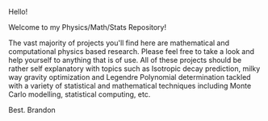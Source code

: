 Hello! 

Welcome to my Physics/Math/Stats Repository! 

The vast majority of projects you'll find here are mathematical and computational physics based research. Please feel free to take a look and help yourself to anything that is of use. All of these projects should be rather self explanatory with topics such as Isotropic decay prediction, milky way gravity optimization and Legendre Polynomial determination tackled with a variety of statistical and mathematical techniques including Monte Carlo modelling, statistical computing, etc.

Best.
Brandon
